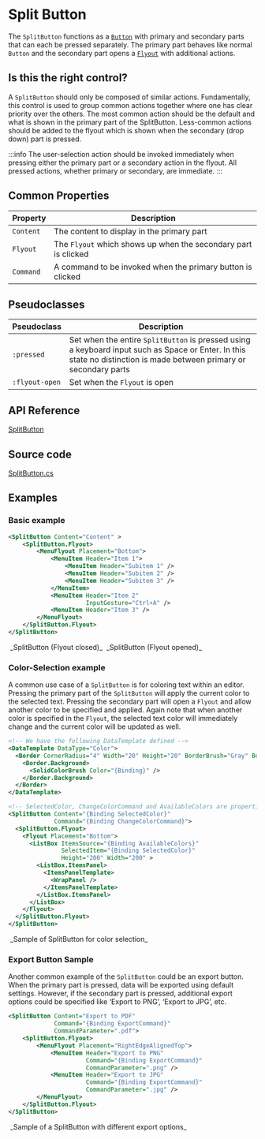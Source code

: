 # Split Button

The `SplitButton` functions as a [`Button`](./button) with primary and secondary parts that can each be pressed separately. The primary part behaves like normal `Button` and the secondary part opens a [`Flyout`](docs/controls/flyouts) with additional actions.

## Is this the right control?

A `SplitButton` should only be composed of similar actions. Fundamentally, this control is used to group common actions together where one has clear priority over the others. The most common action should be the default and what is shown in the primary part of the SplitButton. Less-common actions should be added to the flyout which is shown when the secondary (drop down) part is pressed.

:::info
The user-selection action should be invoked immediately when pressing either the primary part or a secondary action in the flyout. All pressed actions, whether primary or secondary, are immediate.
:::

## Common Properties

| Property  | Description                                                    |
| --------- | -------------------------------------------------------------- |
| `Content` | The content to display in the primary part                     |
| `Flyout`  | The `Flyout` which shows up when the secondary part is clicked |
| `Command` | A command to be invoked when the primary button is clicked     |

## Pseudoclasses

| Pseudoclass    | Description                                                                                                                                                         |
| -------------- | ------------------------------------------------------------------------------------------------------------------------------------------------------------------- |
| `:pressed`     | Set when the entire `SplitButton` is pressed using a keyboard input such as Space or Enter. In this state no distinction is made between primary or secondary parts |
| `:flyout-open` | Set when the `Flyout` is open                                                                                                                                       |

## API Reference

[SplitButton](http://reference.avaloniaui.net/api/Avalonia.Controls/SplitButton/)

## Source code

[SplitButton.cs](https://github.com/AvaloniaUI/Avalonia/blob/master/src/Avalonia.Controls/SplitButton/SplitButton.cs)

## Examples

### Basic example

```xml
<SplitButton Content="Content" >
    <SplitButton.Flyout>
        <MenuFlyout Placement="Bottom">
            <MenuItem Header="Item 1">
                <MenuItem Header="Subitem 1" />
                <MenuItem Header="Subitem 2" />
                <MenuItem Header="Subitem 3" />
            </MenuItem>
            <MenuItem Header="Item 2"
                      InputGesture="Ctrl+A" />
            <MenuItem Header="Item 3" />
        </MenuFlyout>
    </SplitButton.Flyout>
</SplitButton>
```

<img src='/img/gitbook-import/assets/SplitButtonClosed.png' alt=''/>
_SplitButton (Flyout closed)_

<img src='/img/gitbook-import/assets/SplitButtonOpened.png' alt=''/>
_SplitButton (Flyout opened)_

### Color-Selection example

A common use case of a `SplitButton` is for coloring text within an editor. Pressing the primary part of the `SplitButton` will apply the current color to the selected text. Pressing the secondary part will open a `Flyout` and allow another color to be specified and applied. Again note that when another color is specified in the `Flyout`, the selected text color will immediately change and the current color will be updated as well.

```xml
<!-- We have the following DataTemplate defined -->
<DataTemplate DataType="Color">
  <Border CornerRadius="4" Width="20" Height="20" BorderBrush="Gray" BorderThickness="1" >
    <Border.Background>
      <SolidColorBrush Color="{Binding}" />
    </Border.Background>
  </Border>
</DataTemplate>
```

```xml
<!-- SelectedColor, ChangeColorCommand and AvailableColors are properties of our ViewModel -->
<SplitButton Content="{Binding SelectedColor}" 
             Command="{Binding ChangeColorCommand}">
  <SplitButton.Flyout>
    <Flyout Placement="Bottom">
      <ListBox ItemsSource="{Binding AvailableColors}" 
               SelectedItem="{Binding SelectedColor}" 
               Height="200" Width="200" >
        <ListBox.ItemsPanel>
          <ItemsPanelTemplate>
            <WrapPanel />
          </ItemsPanelTemplate>
        </ListBox.ItemsPanel>
      </ListBox>
    </Flyout>
  </SplitButton.Flyout>
</SplitButton>
```

<img src='/img/gitbook-import/assets/SplitButton\_ColorPickerSample.png' alt=''/>
_Sample of SplitButton for color selection_

### Export Button Sample

Another common example of the `SplitButton` could be an export button. When the primary part is pressed, data will be exported using default settings. However, if the secondary part is pressed, additional export options could be specified like ‘Export to PNG’, ‘Export to JPG’, etc.

```xml
<SplitButton Content="Export to PDF"
             Command="{Binding ExportCommand}"
             CommandParameter=".pdf">
    <SplitButton.Flyout>
        <MenuFlyout Placement="RightEdgeAlignedTop">
            <MenuItem Header="Export to PNG"
                      Command="{Binding ExportCommand}"
                      CommandParameter=".png" />
            <MenuItem Header="Export to JPG"
                      Command="{Binding ExportCommand}"
                      CommandParameter=".jpg" />
        </MenuFlyout>
    </SplitButton.Flyout>
</SplitButton>
```

<img src='/img/gitbook-import/assets/SplitButton\_ExportButtonSample.png' alt=''/>
_Sample of a SplitButton with different export options_
